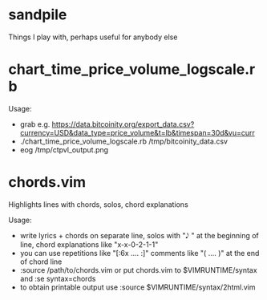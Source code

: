 # sandpile
Things I play with, perhaps useful for anybody else

chart_time_price_volume_logscale.rb
===================================
Usage:

* grab e.g. https://data.bitcoinity.org/export_data.csv?currency=USD&data_type=price_volume&t=lb&timespan=30d&vu=curr
* ./chart_time_price_volume_logscale.rb /tmp/bitcoinity_data.csv
* eog /tmp/ctpvl_output.png

chords.vim
==========
Highlights lines with chords, solos, chord explanations

Usage:

* write lyrics + chords on separate line, solos with "𝅘𝅥𝅮 " at the beginning of line, chord explanations like "x-x-0-2-1-1"
* you can use repetitions like "[:6x ....  :]" comments like "( .... )" at the end of chord line
* :source /path/to/chords.vim or put chords.vim to $VIMRUNTIME/syntax and :se syntax=chords
* to obtain printable output use :source $VIMRUNTIME/syntax/2html.vim
